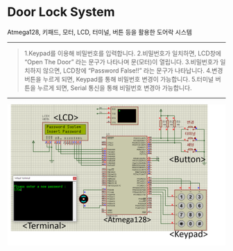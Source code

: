 # Door Lock System

Atmega128, 키패드, 모터, LCD, 터미널, 버튼 등을 활용한 도어락 시스템

****
 

> 1.Keypad를 이용해 비밀번호를 입력합니다.
> 2.비밀번호가 일치하면, LCD창에 “Open The Door” 라는 문구가 나타나며 문(모터)이 열립니다.
> 3.비밀번호가 일치하지 않으면, LCD창에 “Password False!!” 라는 문구가 나타납니다.
> 4.변경 버튼을 누르게 되면, Keypad를 통해 비밀번호 변경이 가능합니다.
> 5.터미널 버튼을 누르게 되면, Serial 통신을 통해 비밀번호 변경아 가능합니다.

****
![Proteus](/readmeFile/DoorLock_Main.png) 




